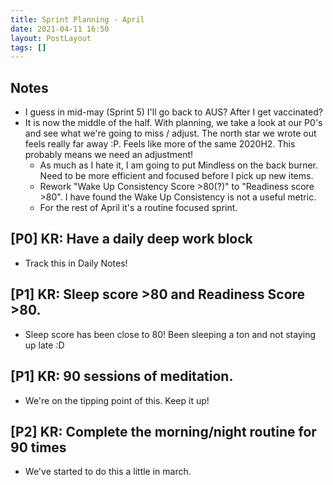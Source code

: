 ```yaml
---
title: Sprint Planning - April
date: 2021-04-11 16:50
layout: PostLayout
tags: []
---
```


## Notes
* I guess in mid-may (Sprint 5) I'll go back to AUS? After I get vaccinated?
* It is now the middle of the half. With planning, we take a look at our P0's and see what we're
  going to miss / adjust. The north star we wrote out feels really far away :P. Feels like more of
  the same 2020H2. This probably means we need an adjustment!
  * As much as I hate it, I am going to put Mindless on
    the back burner. Need to be more efficient and focused before I pick up new items.
  * Rework "Wake Up Consistency Score >80(?)" to "Readiness score >80". I have found the Wake Up
    Consistency is not a useful metric.
  * For the rest of April it's a routine focused sprint.

## [P0] KR: Have a daily deep work block
* Track this in Daily Notes!

## [P1] KR: Sleep score >80 and Readiness Score >80.
* Sleep score has been close to 80! Been sleeping a ton and not staying up late :D

## [P1] KR: 90 sessions of meditation.
* We're on the tipping point of this. Keep it up!

## [P2] KR: Complete the morning/night routine for 90 times
* We've started to do this a little in march.
